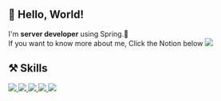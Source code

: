 ## 👋 Hello, World!  
I'm **server developer** using Spring.🌱  
If you want to know more about me, Click the Notion below
<a href="https://silly-line-61b.notion.site/130d829a3e8c4c8784b5ea8576743866">
  <img src="https://img.shields.io/badge/Notion-000000?style=for-the-badge&logo=Notion&logoColor=white">
</a>  
  
## ⚒ Skills  
<div>
  <a href="https://www.oracle.com/java/">
    <img src="https://img.shields.io/badge/JAVA-007396?style=for-the-badge&logo=java&logoColor=white">
  </a>
  <a href="https://spring.io/">
    <img src="https://img.shields.io/badge/Spring-6DB33F?style=for-the-badge&logo=Spring&logoColor=white">
  </a>
  <a href="https://www.mysql.com/">
    <img src="https://img.shields.io/badge/mysql-4479A1?style=for-the-badge&logo=mysql&logoColor=white">
  </a>
  <a href="https://github.com/shinhn/">
    <img src="https://img.shields.io/badge/github-181717?style=for-the-badge&logo=github&logoColor=white">
  </a>
  <a href="https://aws.amazon.com/ko/">
    <img src="https://img.shields.io/badge/aws-232F3E?style=for-the-badge&logo=Amazon AWS&logoColor=white">
  </a>
  
  
  
  
  
</div>
